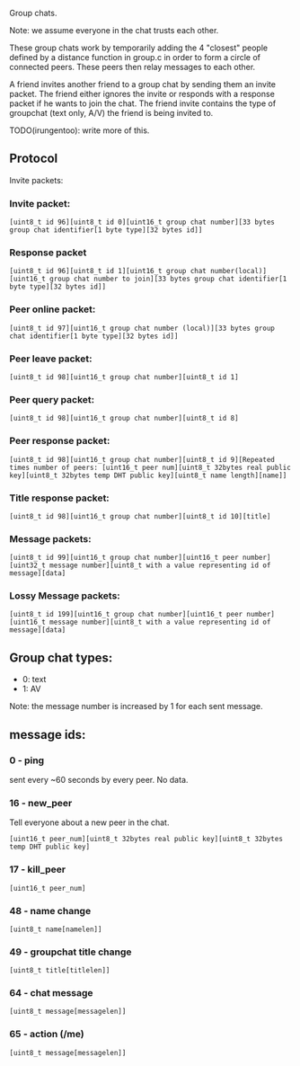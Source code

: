 Group chats.

Note: we assume everyone in the chat trusts each other.

These group chats work by temporarily adding the 4 "closest" people defined by a
distance function in group.c in order to form a circle of connected peers. These
peers then relay messages to each other.

A friend invites another friend to a group chat by sending them an invite
packet. The friend either ignores the invite or responds with a response packet
if he wants to join the chat. The friend invite contains the type of groupchat
(text only, A/V) the friend is being invited to.

TODO(irungentoo): write more of this.

## Protocol

Invite packets:

### Invite packet:

```
[uint8_t id 96][uint8_t id 0][uint16_t group chat number][33 bytes group chat identifier[1 byte type][32 bytes id]]
```

### Response packet

```
[uint8_t id 96][uint8_t id 1][uint16_t group chat number(local)][uint16_t group chat number to join][33 bytes group chat identifier[1 byte type][32 bytes id]]
```

### Peer online packet:

```
[uint8_t id 97][uint16_t group chat number (local)][33 bytes group chat identifier[1 byte type][32 bytes id]]
```

### Peer leave packet:

```
[uint8_t id 98][uint16_t group chat number][uint8_t id 1]
```

### Peer query packet:

```
[uint8_t id 98][uint16_t group chat number][uint8_t id 8]
```

### Peer response packet:

```
[uint8_t id 98][uint16_t group chat number][uint8_t id 9][Repeated times number of peers: [uint16_t peer num][uint8_t 32bytes real public key][uint8_t 32bytes temp DHT public key][uint8_t name length][name]]
```

### Title response packet:

```
[uint8_t id 98][uint16_t group chat number][uint8_t id 10][title]
```

### Message packets:

```
[uint8_t id 99][uint16_t group chat number][uint16_t peer number][uint32_t message number][uint8_t with a value representing id of message][data]
```

### Lossy Message packets:

```
[uint8_t id 199][uint16_t group chat number][uint16_t peer number][uint16_t message number][uint8_t with a value representing id of message][data]
```

## Group chat types:

- 0: text
- 1: AV

Note: the message number is increased by 1 for each sent message.

## message ids:

### 0 - ping

sent every ~60 seconds by every peer. No data.

### 16 - new_peer

Tell everyone about a new peer in the chat.

```
[uint16_t peer_num][uint8_t 32bytes real public key][uint8_t 32bytes temp DHT public key]
```

### 17 - kill_peer

```
[uint16_t peer_num]
```

### 48 - name change

```
[uint8_t name[namelen]]
```

### 49 - groupchat title change

```
[uint8_t title[titlelen]]
```

### 64 - chat message

```
[uint8_t message[messagelen]]
```

### 65 - action (/me)

```
[uint8_t message[messagelen]]
```

